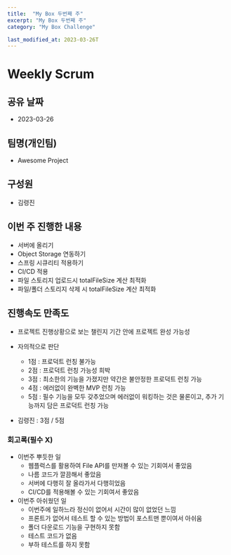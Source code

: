 ```yaml
---
title:  "My Box 두번째 주"
excerpt: "My Box 두번째 주"
category: "My Box Challenge"

last_modified_at: 2023-03-26T
---
```


# Weekly Scrum

## 공유 날짜

* 2023-03-26

## 팀명(개인팀)

* Awesome Project

## 구성원

* 김령진

## 이번 주 진행한 내용

* 서버에 올리기
* Object Storage 연동하기
* 스프링 시큐리티 적용하기
* CI/CD 적용
* 파일 스토리지 업로드시 totalFileSize 계산 최적화
* 파일/폴더 스토리지 삭제 시 totalFileSize 계산 최적화

## 진행속도 만족도

* 프로젝트 진행상황으로 보는 챌린지 기간 안에 프로젝트 완성 가능성
* 자의적으로 판단
    * 1점 : 프로덕트 런칭 불가능
    * 2점 : 프로덕트 런칭 가능성 희박
    * 3점 : 최소한의 기능을 가졌지만 약간은 불안정한 프로덕트 런칭 가능
    * 4점 : 에러없이 완벽한 MVP 런칭 가능
    * 5점 : 필수 기능을 모두 갖추었으며 에러없이 워킹하는 것은 물론이고, 추가 기능까지 담은 프로덕트 런칭 가능

* 김령진 : 3점 / 5점

### 회고록(필수 X)

* 이번주 뿌듯한 일
    * 웹플럭스를 활용하여 File API를 만져볼 수 있는 기회여서 좋았음
    * 나름 코드가 깔끔해서 좋았음
    * 서버에 다행히 잘 올라가서 다행히었음
    * CI/CD를 적용해볼 수 있는 기회여서 좋았음
* 이번주 아쉬웠던 일
    * 이번주에 일하느라 정신이 없어서 시간이 많이 없었던 느낌
    * 프론트가 없어서 테스트 할 수 있는 방법이 포스트맨 뿐이여서 아쉬움
    * 폴더 다운로드 기능을 구현하지 못함
    * 테스트 코드가 없음
    * 부하 테스트를 하지 못함